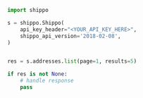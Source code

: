 <!-- Start SDK Example Usage [usage] -->
```python
import shippo

s = shippo.Shippo(
    api_key_header="<YOUR_API_KEY_HERE>",
    shippo_api_version='2018-02-08',
)


res = s.addresses.list(page=1, results=5)

if res is not None:
    # handle response
    pass

```
<!-- End SDK Example Usage [usage] -->